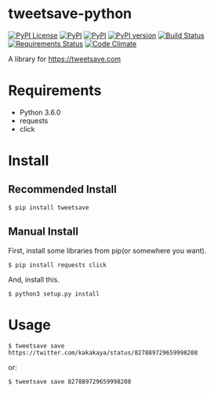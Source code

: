# tweetsave-python

[![PyPI License](https://img.shields.io/pypi/l/tweetsave.svg)]()
[![PyPI](https://img.shields.io/pypi/wheel/tweetsave.svg)](https://pypi.python.org/pypi/tweetsave)
[![PyPI](https://img.shields.io/pypi/format/tweetsave.svg)](https://pypi.python.org/pypi/tweetsave)
[![PyPI version](https://img.shields.io/pypi/pyversions/tweetsave.svg)](https://pypi.python.org/pypi/tweetsave)
[![Build Status](https://img.shields.io/travis/kakakaya/tweetsave-python/master.svg)](https://travis-ci.org/kakakaya/tweetsave-python)
[![Requirements Status](https://img.shields.io/requires/github/kakakaya/tweetsave-python.svg)](https://requires.io/github/kakakaya/tweetsave-python/requirements/?branch=master)
[![Code Climate](https://img.shields.io/codeclimate/github/kakakaya/tweetsave-python.svg)]()

A library for https://tweetsave.com

# Requirements
- Python 3.6.0
- requests
- click

# Install
## Recommended Install
`$ pip install tweetsave`

## Manual Install
First, install some libraries from pip(or somewhere you want).

`$ pip install requests click`

And, install this.

`$ python3 setup.py install`

# Usage
`$ tweetsave save https://twitter.com/kakakaya/status/827889729659998208`

or:

`$ tweetsave save 827889729659998208`
